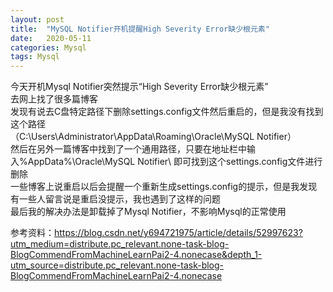 ```yaml
---
layout: post
title:  "MySQL Notifier开机提醒High Severity Error缺少根元素"
date:   2020-05-11
categories: Mysql
tags: Mysql
---
```


今天开机Mysql Notifier突然提示“High Severity Error缺少根元素”<br>
去网上找了很多篇博客 <br>
发现有说去C盘特定路径下删除settings.config文件然后重启的，但是我没有找到这个路径<br>（C:\Users\Administrator\AppData\Roaming\Oracle\MySQL Notifier）<br>
然后在另外一篇博客中找到了一个通用路径，只要在地址栏中输入%AppData%\Oracle\MySQL Notifier\ 即可找到这个settings.config文件进行删除<br>
一些博客上说重启以后会提醒一个重新生成settings.config的提示，但是我发现有一些人留言说是重启没提示，我也遇到了这样的问题<br>
最后我的解决办法是卸载掉了Mysql Notifier，不影响Mysql的正常使用<br>

参考资料：https://blog.csdn.net/y694721975/article/details/52997623?utm_medium=distribute.pc_relevant.none-task-blog-BlogCommendFromMachineLearnPai2-4.nonecase&depth_1-utm_source=distribute.pc_relevant.none-task-blog-BlogCommendFromMachineLearnPai2-4.nonecase